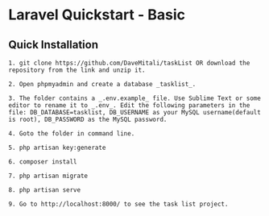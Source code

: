 # Laravel Quickstart - Basic

## Quick Installation

    1. git clone https://github.com/DaveMitali/taskList OR download the repository from the link and unzip it.
    
    2. Open phpmyadmin and create a database _tasklist_.
    
    3. The folder contains a _.env.example_ file. Use Sublime Text or some editor to rename it to _.env_. Edit the following parameters in the file: DB_DATABASE=tasklist, DB_USERNAME as your MySQL username(default is root), DB_PASSWORD as the MySQL password.
    
    4. Goto the folder in command line.
    
    5. php artisan key:generate
    
    6. composer install
    
    7. php artisan migrate
    
    8. php artisan serve

    9. Go to http://localhost:8000/ to see the task list project.
